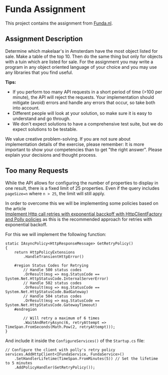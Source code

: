 # Funda Assignment
This project contains the assignment from [Funda.nl](https://www.funda.nl/).

## Assignment Description
Determine which makelaar's in Amsterdam have the most object listed for sale. Make a table of the top 10. 
Then do the same thing but only for objects with a tuin which are listed for sale. 
For the assignment you may write a program in any object oriented language of your choice and you may 
use any libraries that you find useful.

**Tips:**
- If you perform too many API requests in a short period of time (>100 per minute), the API will
reject the requests. Your implementation should mitigate (avoid) errors and handle any errors
that occur, so take both into account.
- Different people will look at your solution, so make sure it is easy to understand and go through.
- We don't expect solutions to have a comprehensive test suite, but we do expect solutions to be testable.

We value creative problem-solving. If you are not sure about implementation details of the exercise, please remember: 
It is more important to show your competencies than to get "the right answer". 
Please explain your decisions and thought process.

## Too many Requests
While the API allows for configuring the number of properties to display in one result, there is a fixed limit of 25 properties.
Even if the query includes `pageSize=n` where `n > 25`, the limit will still apply.

In order to overcome this we will be implementing some policies based on the article  
[Implement Http call retries with exponential bacckoff with HttpClientFactory and Polly policies](https://docs.microsoft.com/en-us/dotnet/architecture/microservices/implement-resilient-applications/implement-http-call-retries-exponential-backoff-polly) 
as this is the recommended approach for retries with exponential backoff.

For this we will implement the following function:

```
static IAsyncPolicy<HttpResponseMessage> GetRetryPolicy()
{
    return HttpPolicyExtensions
        .HandleTransientHttpError()

    #region Status Codes for Retrying
        // Handle 500 status codes
        .OrResult(msg => msg.StatusCode == System.Net.HttpStatusCode.InternalServerError)
        // Handle 502 status codes
        .OrResult(msg => msg.StatusCode == System.Net.HttpStatusCode.BadGateway)
        // Handle 504 status codes
        .OrResult(msg => msg.StatusCode == System.Net.HttpStatusCode.GatewayTimeout)
    #endregion

        // Will retry a maximum of 6 times
        .WaitAndRetryAsync(6, retryAttempt => TimeSpan.FromSeconds(Math.Pow(2, retryAttempt)));
}
```

And include it inside the `ConfigureServices()` of the `Startup.cs` file:

```
// Configure the client with polly's retry policy
services.AddHttpClient<IFundaService, FundaService>()
    .SetHandlerLifetime(TimeSpan.FromMinutes(5)) // Set the lifetime to 5 minutes
    .AddPolicyHandler(GetRetryPolicy());
```